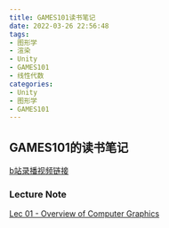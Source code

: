 ```yaml
---
title: GAMES101读书笔记
date: 2022-03-26 22:56:48
tags:
- 图形学
- 渲染
- Unity
- GAMES101
- 线性代数
categories:
- Unity
- 图形学
- GAMES101
---
```


## GAMES101的读书笔记

[b站录播视频链接](https://www.bilibili.com/video/BV1X7411F744?p=1)


### Lecture Note

[Lec 01 - Overview of Computer Graphics](https://xtom0369.github.io/2022/03/26/GAMES101%20-%20Overview%20of%20Computer%20Graphics/)
